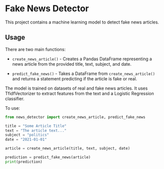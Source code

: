 # Fake News Detector

This project contains a machine learning model to detect fake news articles.

## Usage

There are two main functions:

- `create_news_article()` - Creates a Pandas DataFrame representing a news article from the provided title, text, subject, and date.

- `predict_fake_news()` - Takes a DataFrame from `create_news_article()` and returns a statement predicting if the article is fake or real. 

The model is trained on datasets of real and fake news articles. It uses TfidfVectorizer to extract features from the text and a Logistic Regression classifier.

To use:

```python
from news_detector import create_news_article, predict_fake_news

title = "Some Article Title" 
text = "The article text..."
subject = "politics"
date = "2021-01-01"

article = create_news_article(title, text, subject, date)

prediction = predict_fake_news(article)
print(prediction)